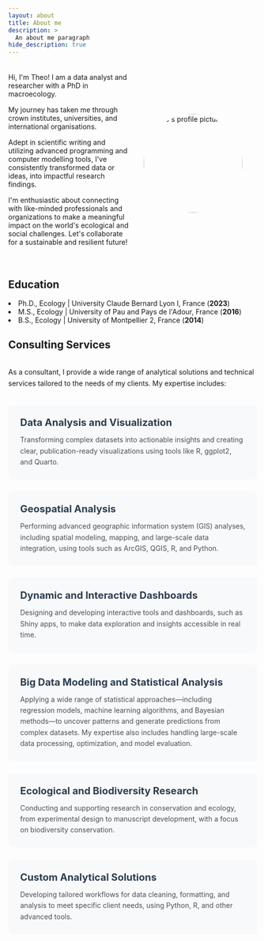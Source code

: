 ```yaml
---
layout: about
title: About me  
description: >
  An about me paragraph 
hide_description: true
---
```

<style>
  .about-me-container {
    display: flex;
    align-items: center;
    max-width: 100%;
    padding: 20px 0;
  }

  .about-me-text {
    flex-grow: 1;
    padding-right: 30px;
  }

  .about-me-text p {
    margin: 0 0 15px 0;
  }

  .profile-picture-container {
    flex-shrink: 0;
    width: 200px;
    height: 200px;
    position: relative;
    margin-right: 30px;
  }

  .profile-picture {
    width: 100%;
    height: 100%;
    border-radius: 50%;
    object-fit: cover;
    position: sticky;
    top: 20px;
  }

  .services-container {
    margin-top: 2rem;
  }

  .service-card {
    background-color: #f8f9fa;
    border-radius: 8px;
    padding: 1.5rem;
    margin-bottom: 1.5rem;
    transition: transform 0.2s;
  }

  .service-card:hover {
    transform: translateY(-3px);
  }

  .service-title {
    color: #2c3e50;
    font-size: 1.25rem;
    font-weight: bold;
    margin-bottom: 0.75rem;
  }

  .service-description {
    color: #495057;
    line-height: 1.6;
  }

  @media (max-width: 600px) {
    .about-me-container {
      flex-direction: column-reverse;
      padding: 20px;
    }

    .about-me-text {
      padding-right: 0;
      padding-top: 20px;
    }

    .profile-picture-container {
      width: 150px;
      height: 150px;
      margin-right: 0;
    }

    .profile-picture {
      position: static;
    }
  }
</style>

<div class="about-me-container">
  <div class="about-me-text">
    <p>
      Hi, I'm Theo! I am a data analyst and researcher with a PhD in macroecology.
    </p>
    <p>
      My journey has taken me through crown institutes, universities, and international organisations. 
    </p>
    <p>
      Adept in scientific writing and utilizing advanced programming and computer modelling tools, I've consistently transformed data or ideas, into impactful research findings. 
    </p>
    <p>
      I'm enthusiastic about connecting with like-minded professionals and organizations to make a meaningful impact on the world's ecological and social challenges. Let's collaborate for a sustainable and resilient future!
    </p>
  </div>
  <div class="profile-picture-container">
    <img class="profile-picture" src="https://github.com/TheophileMt92/theophile-mouton/raw/gh-pages/assets/img/DSCF7388_cropped.jpg" alt="Theo's profile picture" />
  </div>
</div>

<h2>Education</h2> 
<li>Ph.D., Ecology | University Claude Bernard Lyon I, France (<strong>2023</strong>)</li> 
<li>M.S., Ecology | University of Pau and Pays de l'Adour, France (<strong>2016</strong>)</li> 
<li>B.S., Ecology | University of Montpellier 2, France (<strong>2014</strong>)</li>

<h2>Consulting Services</h2>
<div class="services-container">
  <p class="services-intro" style="margin-bottom: 2rem; line-height: 1.6;">
    As a consultant, I provide a wide range of analytical solutions and technical services tailored to the needs of my clients. My expertise includes:
  </p>
  
  <div class="service-card">
    <div class="service-title">Data Analysis and Visualization</div>
    <div class="service-description">
      Transforming complex datasets into actionable insights and creating clear, publication-ready visualizations using tools like R, ggplot2, and Quarto.
    </div>
  </div>

  <div class="service-card">
    <div class="service-title">Geospatial Analysis</div>
    <div class="service-description">
      Performing advanced geographic information system (GIS) analyses, including spatial modeling, mapping, and large-scale data integration, using tools such as ArcGIS, QGIS, R, and Python.
    </div>
  </div>

  <div class="service-card">
    <div class="service-title">Dynamic and Interactive Dashboards</div>
    <div class="service-description">
      Designing and developing interactive tools and dashboards, such as Shiny apps, to make data exploration and insights accessible in real time.
    </div>
  </div>

  <div class="service-card">
    <div class="service-title">Big Data Modeling and Statistical Analysis</div>
    <div class="service-description">
      Applying a wide range of statistical approaches—including regression models, machine learning algorithms, and Bayesian methods—to uncover patterns and generate predictions from complex datasets. My expertise also includes handling large-scale data processing, optimization, and model evaluation.
    </div>
  </div>

  <div class="service-card">
    <div class="service-title">Ecological and Biodiversity Research</div>
    <div class="service-description">
      Conducting and supporting research in conservation and ecology, from experimental design to manuscript development, with a focus on biodiversity conservation.
    </div>
  </div>


  <div class="service-card">
    <div class="service-title">Custom Analytical Solutions</div>
    <div class="service-description">
      Developing tailored workflows for data cleaning, formatting, and analysis to meet specific client needs, using Python, R, and other advanced tools.
    </div>
  </div>
</div>
